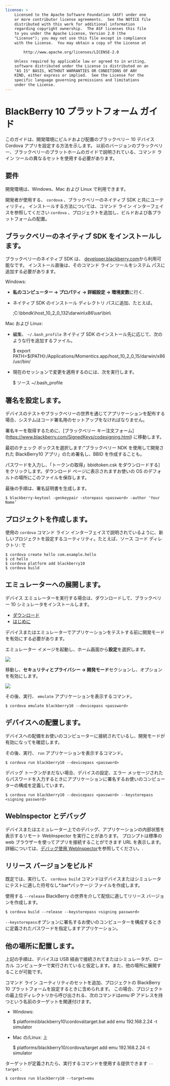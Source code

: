 ```yaml
---
license: >
    Licensed to the Apache Software Foundation (ASF) under one
    or more contributor license agreements.  See the NOTICE file
    distributed with this work for additional information
    regarding copyright ownership.  The ASF licenses this file
    to you under the Apache License, Version 2.0 (the
    "License"); you may not use this file except in compliance
    with the License.  You may obtain a copy of the License at

        http://www.apache.org/licenses/LICENSE-2.0

    Unless required by applicable law or agreed to in writing,
    software distributed under the License is distributed on an
    "AS IS" BASIS, WITHOUT WARRANTIES OR CONDITIONS OF ANY
    KIND, either express or implied.  See the License for the
    specific language governing permissions and limitations
    under the License.
---
```


# BlackBerry 10 プラットフォーム ガイド

このガイドは、開発環境にビルドおよび配置のブラックベリー 10 デバイス Cordova アプリを設定する方法を示します。 以前のバージョンのブラックベリー、ブラックベリーのプラットホームのガイドで説明されている、コマンド ライン ツールの異なるセットを使用する必要があります。

## 要件

開発環境は、Windows、Mac および Linux で利用できます。

開発者が使用する、 `cordova` 、ブラックベリーのネイティブ SDK と共にユーティリティ。 インストールする方法については、コマンド ライン インターフェイスを参照してください `cordova` 、プロジェクトを追加し、ビルドおよび各プラットフォームの配置。

## ブラックベリーのネイティブ SDK をインストールします。

ブラックベリーのネイティブ SDK は、 [developer.blackberry.com][1]から利用可能なです。 インストール直後は、そのコマンド ライン ツールをシステム パスに追加する必要があります。

 [1]: http://developer.blackberry.com/native/download/

Windows:

*   **私のコンピューター → プロパティ → 詳細設定 → 環境変数**に行く.

*   ネイティブ SDK のインストール ディレクトリ パスに追加、たとえば。
    
    ;C:\bbndk\host\_10\_2\_0\_132\darwin\x86\usr\bin\

Mac および Linux:

*   編集、 `~/.bash_profile` ネイティブ SDK のインストール先に応じて、次のような行を追加するファイル。
    
    $ export PATH=${PATH}:/Applications/Momentics.app/host\_10\_2\_0\_15/darwin/x86/usr/bin/

*   現在のセッションで変更を適用するのには、次を実行します。
    
    $ ソース ~/.bash_profile

## 署名を設定します。

デバイスのテストやブラックベリーの世界を通じてアプリケーションを配布する場合、システムはコード署名用のセットアップをなければなりません。

署名キーを取得するために、\[ブラックベリー キー注文フォーム\] (https://www.blackberry.com/SignedKeys/codesigning.html) に移動します。

最初のチェック ボックスを選択します:"ブラックベリー NDK を使用して開発された BlackBerry10 アプリ」のため署名し、BBID を作成することも。

パスワードを入力し、「トークンの取得」bbidtoken.csk をダウンロードする] をクリックします。ダウンロード ページに表示されますお使いの OS のデフォルトの場所にこのファイルを保存します。

最後の手順は、署名証明書を生成します。

    $ blackberry-keytool -genkeypair -storepass <password> -author 'Your Name’
    

## プロジェクトを作成します。

使用の `cordova` コマンド ライン インターフェイスで説明されているように、新しいプロジェクトを設定するユーティリティ。たとえば、ソース コード ディレクトリ: で

    $ cordova create hello com.example.hello
    $ cd hello
    $ cordova platform add blackberry10
    $ cordova build
    

## エミュレーターへの展開します。

デバイス エミュレーターを実行する場合は、ダウンロードして、ブラックベリー 10 シミュレータをインストールします。

*   [ダウンロード][1]
*   [はじめに][2]

 [2]: http://developer.blackberry.com/devzone/develop/simulator/blackberry_10_simulator_start.html

デバイスまたはエミュレーターでアプリケーションをテストする前に開発モードを有効にする必要があります。

エミュレーター イメージを起動し、ホーム画面から**設定**を選択します。

![][3]

 [3]: img/guide/platforms/blackberry10/bb_home.png

移動し、**セキュリティとプライバシー → 開発モード**セクションし、オプションを有効にします。

![][4]

 [4]: img/guide/platforms/blackberry10/bb_devel.png

その後、実行、 `emulate` アプリケーションを表示するコマンド。

    $ cordova emulate blackberry10 --devicepass <password>
    

## デバイスへの配置します。

デバイスへの配備をお使いのコンピューターに接続されているし、開発モードが有効になってを確認します。

その後、実行、 `run` アプリケーションを表示するコマンド。

    $ cordova run blackberry10 --devicepass <password>
    

デバッグ トークンがまだない場合、デバイスの設定、エラー メッセージされたらパスワードを入力するときにアプリケーションに署名するお使いのコンピューターの構成を定義しています。

    $ cordova run blackberry10 --devicepass <password> --keystorepass <signing password>
    

## WebInspector とデバッグ

デバイスまたはエミュレーター上でのデバッグ、アプリケーションの内部状態を表示するリモート WebInspector を実行ことがあります。 プロンプトは標準の web ブラウザーを使ってアプリを接続することができます URL を表示します。 詳細については、[デバッグ使用 WebInspector][5]を参照してください。.

 [5]: http://developer.blackberry.com/html5/documentation/web_inspector_overview_1553586_11.html

## リリース バージョンをビルド

既定では、実行して、 `cordova build` コマンドはデバイスまたはシミュレータにテストに適した符号なし*.bar*パッケージ ファイルを作成します。

使用する `--release` BlackBerry の世界を介して配信に適してリリース バージョンを作成します。

    $ cordova build --release --keystorepass <signing password>
    

`--keystorepass`オプションに署名するお使いのコンピューターを構成するときに定義されたパスワードを指定しますアプリケーション。

## 他の場所に配置します。

上記の手順は、デバイスは USB 経由で接続されてまたはシミュレータが、ローカル コンピューターで実行されていると仮定します。また、他の場所に展開することが可能です。

コマンド ライン ユーティリティのセットを追加、プロジェクトの BlackBerry 10 プラットフォームを設定するときに含められます。 この場合、プロジェクトの最上位ディレクトリから呼び出される、次のコマンドは*emu* IP アドレスを持つという名前のターゲットを関連付けます。

*   Windows:
    
    $ platforms\blackberry10\cordova\target.bat add emu 192.168.2.24 -t simulator

*   Mac の/Linux: 上
    
    $ platforms/blackberry10/cordova/target add emu 192.168.2.24 -t simulator

ターゲットが定義されたら、実行するコマンドを使用する提供できます `--target` :

    $ cordova run blackberry10 --target=emu